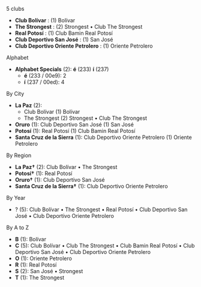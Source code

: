 5 clubs

- **Club Bolívar** : (1) Bolívar
- **The Strongest** : (2) Strongest • Club The Strongest
- **Real Potosí** : (1) Club Bamin Real Potosí
- **Club Deportivo San José** : (1) San José
- **Club Deportivo Oriente Petrolero** : (1) Oriente Petrolero




Alphabet

- **Alphabet Specials** (2):  **é** (233) **í** (237)
  - **é** (233 / 00e9): 2
  - **í** (237 / 00ed): 4




By City

- **La Paz** (2): 
  - Club Bolívar  (1) Bolívar
  - The Strongest  (2) Strongest • Club The Strongest
- **Oruro** (1): Club Deportivo San José  (1) San José
- **Potosí** (1): Real Potosí  (1) Club Bamin Real Potosí
- **Santa Cruz de la Sierra** (1): Club Deportivo Oriente Petrolero  (1) Oriente Petrolero




By Region

- **La Paz†** (2):   Club Bolívar • The Strongest
- **Potosí†** (1):   Real Potosí
- **Oruro†** (1):   Club Deportivo San José
- **Santa Cruz de la Sierra†** (1):   Club Deportivo Oriente Petrolero




By Year

- ? (5):   Club Bolívar • The Strongest • Real Potosí • Club Deportivo San José • Club Deportivo Oriente Petrolero






By A to Z

- **B** (1): Bolívar
- **C** (5): Club Bolívar • Club The Strongest • Club Bamin Real Potosí • Club Deportivo San José • Club Deportivo Oriente Petrolero
- **O** (1): Oriente Petrolero
- **R** (1): Real Potosí
- **S** (2): San José • Strongest
- **T** (1): The Strongest




